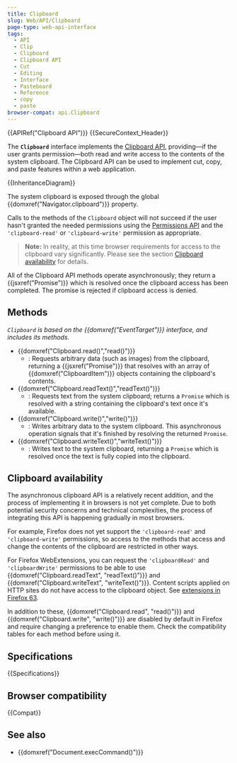 ```yaml
---
title: Clipboard
slug: Web/API/Clipboard
page-type: web-api-interface
tags:
  - API
  - Clip
  - Clipboard
  - Clipboard API
  - Cut
  - Editing
  - Interface
  - Pasteboard
  - Reference
  - copy
  - paste
browser-compat: api.Clipboard
---
```

{{APIRef("Clipboard API")}} {{SecureContext_Header}}

The **`Clipboard`** interface implements the [Clipboard API](/en-US/docs/Web/API/Clipboard_API), providing—if the user grants permission—both read and write access to the contents of the system clipboard. The Clipboard API can be used to implement cut, copy, and paste features within a web application.

{{InheritanceDiagram}}

The system clipboard is exposed through the global {{domxref("Navigator.clipboard")}} property.

Calls to the methods of the `Clipboard` object will not succeed if the user hasn't granted the needed permissions using the [Permissions API](/en-US/docs/Web/API/Permissions_API) and the `'clipboard-read'` or `'clipboard-write'` permission as appropriate.

> **Note:** In reality, at this time browser requirements for access to the clipboard vary significantly. Please see the section [Clipboard availability](#clipboard_availability) for details.

All of the Clipboard API methods operate asynchronously; they return a {{jsxref("Promise")}} which is resolved once the clipboard access has been completed. The promise is rejected if clipboard access is denied.

## Methods

_`Clipboard` is based on the {{domxref("EventTarget")}} interface, and includes its methods._

- {{domxref("Clipboard.read()","read()")}}
  - : Requests arbitrary data (such as images) from the clipboard, returning a {{jsxref("Promise")}} that resolves with an array of {{domxref("ClipboardItem")}} objects containing the clipboard's contents.
- {{domxref("Clipboard.readText()","readText()")}}
  - : Requests text from the system clipboard; returns a `Promise` which is resolved with a string containing the clipboard's text once it's available.
- {{domxref("Clipboard.write()","write()")}}
  - : Writes arbitrary data to the system clipboard. This asynchronous operation signals that it's finished by resolving the returned `Promise`.
- {{domxref("Clipboard.writeText()","writeText()")}}
  - : Writes text to the system clipboard, returning a `Promise` which is resolved once the text is fully copied into the clipboard.

## Clipboard availability

The asynchronous clipboard API is a relatively recent addition, and the process of implementing it in browsers is not yet complete. Due to both potential security concerns and technical complexities, the process of integrating this API is happening gradually in most browsers.

For example, Firefox does not yet support the `'clipboard-read'` and `'clipboard-write'` permissions, so access to the methods that access and change the contents of the clipboard are restricted in other ways.

For Firefox WebExtensions, you can request the `'clipboardRead'` and `'clipboardWrite'` permissions to be able to use {{domxref("Clipboard.readText", "readText()")}} and {{domxref("Clipboard.writeText", "writeText()")}}. Content scripts applied on HTTP sites do not have access to the clipboard object. See [extensions in Firefox 63](https://blog.mozilla.org/addons/2018/08/31/extensions-in-firefox-63/).

In addition to these, {{domxref("Clipboard.read", "read()")}} and {{domxref("Clipboard.write", "write()")}} are disabled by default in Firefox and require changing a preference to enable them. Check the compatibility tables for each method before using it.

## Specifications

{{Specifications}}

## Browser compatibility

{{Compat}}

## See also

- {{domxref("Document.execCommand()")}}
